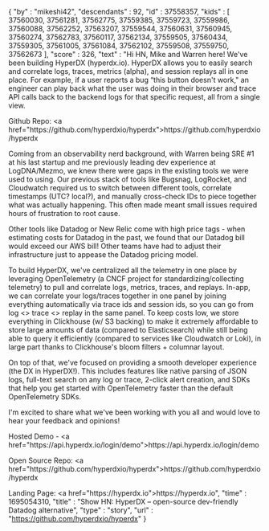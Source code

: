 {
  "by" : "mikeshi42",
  "descendants" : 92,
  "id" : 37558357,
  "kids" : [ 37560030, 37561281, 37562775, 37559385, 37559723, 37559986, 37560088, 37562252, 37563207, 37559544, 37560631, 37560945, 37560274, 37562783, 37560117, 37562134, 37559505, 37560434, 37559305, 37561005, 37561084, 37562102, 37559508, 37559750, 37562673 ],
  "score" : 326,
  "text" : "Hi HN, Mike and Warren here! We&#x27;ve been building HyperDX (hyperdx.io). HyperDX allows you to easily search and correlate logs, traces, metrics (alpha), and session replays all in one place. For example, if a user reports a bug “this button doesn&#x27;t work,&quot; an engineer can play back what the user was doing in their browser and trace API calls back to the backend logs for that specific request, all from a single view.<p>Github Repo: <a href=\"https:&#x2F;&#x2F;github.com&#x2F;hyperdxio&#x2F;hyperdx\">https:&#x2F;&#x2F;github.com&#x2F;hyperdxio&#x2F;hyperdx</a><p>Coming from an observability nerd background, with Warren being SRE #1 at his last startup and me previously leading dev experience at LogDNA&#x2F;Mezmo, we knew there were gaps in the existing tools we were used to using. Our previous stack of tools like Bugsnag, LogRocket, and Cloudwatch required us to switch between different tools, correlate timestamps (UTC? local?), and manually cross-check IDs to piece together what was actually happening. This often made meant small issues required hours of frustration to root cause.<p>Other tools like Datadog or New Relic come with high price tags - when estimating costs for Datadog in the past, we found that our Datadog bill would exceed our AWS bill! Other teams have had to adjust their infrastructure just to appease the Datadog pricing model.<p>To build HyperDX, we&#x27;ve centralized all the telemetry in one place by leveraging OpenTelemetry (a CNCF project for standardizing&#x2F;collecting telemetry) to pull and correlate logs, metrics, traces, and replays. In-app, we can correlate your logs&#x2F;traces together in one panel by joining everything automatically via trace ids and session ids, so you can go from log &lt;&gt; trace &lt;&gt; replay in the same panel. To keep costs low, we store everything in Clickhouse (w&#x2F; S3 backing) to make it extremely affordable to store large amounts of data (compared to Elasticsearch) while still being able to query it efficiently (compared to services like Cloudwatch or Loki), in large part thanks to Clickhouse&#x27;s bloom filters + columnar layout.<p>On top of that, we&#x27;ve focused on providing a smooth developer experience (the DX in HyperDX!). This includes features like native parsing of JSON logs, full-text search on any log or trace, 2-click alert creation, and SDKs that help you get started with OpenTelemetry faster than the default OpenTelemetry SDKs.<p>I&#x27;m excited to share what we&#x27;ve been working with you all and would love to hear your feedback and opinions!<p>Hosted Demo - <a href=\"https:&#x2F;&#x2F;api.hyperdx.io&#x2F;login&#x2F;demo\">https:&#x2F;&#x2F;api.hyperdx.io&#x2F;login&#x2F;demo</a><p>Open Source Repo: <a href=\"https:&#x2F;&#x2F;github.com&#x2F;hyperdxio&#x2F;hyperdx\">https:&#x2F;&#x2F;github.com&#x2F;hyperdxio&#x2F;hyperdx</a><p>Landing Page: <a href=\"https:&#x2F;&#x2F;hyperdx.io\">https:&#x2F;&#x2F;hyperdx.io</a>",
  "time" : 1695054310,
  "title" : "Show HN: HyperDX – open-source dev-friendly Datadog alternative",
  "type" : "story",
  "url" : "https://github.com/hyperdxio/hyperdx"
}
